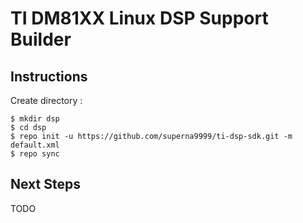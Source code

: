 # TI DM81XX Linux DSP Support Builder #

## Instructions ##

Create directory :

```
$ mkdir dsp
$ cd dsp
$ repo init -u https://github.com/superna9999/ti-dsp-sdk.git -m default.xml
$ repo sync
```

## Next Steps ##

TODO
